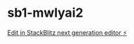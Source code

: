 # sb1-mwlyai2

[Edit in StackBlitz next generation editor ⚡️](https://stackblitz.com/~/github.com/Afrik-bot/sb1-mwlyai2)